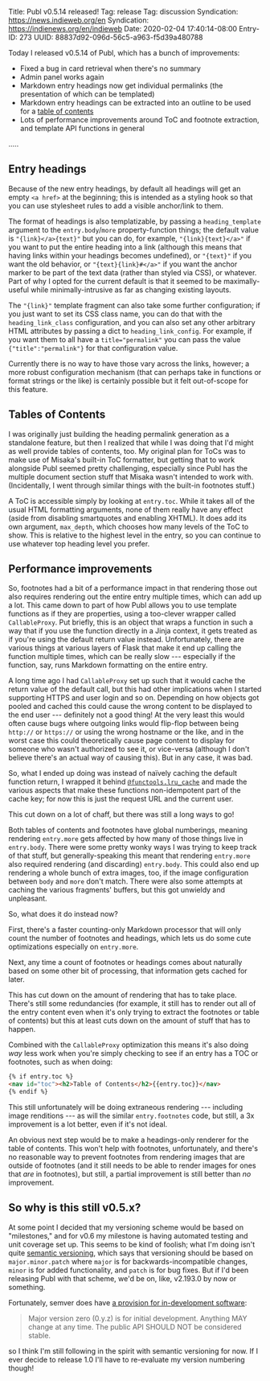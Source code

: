 Title: Publ v0.5.14 released!
Tag: release
Tag: discussion
Syndication: https://news.indieweb.org/en
Syndication: https://indienews.org/en/indieweb
Date: 2020-02-04 17:40:14-08:00
Entry-ID: 273
UUID: 88837d92-096d-56c5-a963-f5d39a480788

Today I released v0.5.14 of Publ, which has a bunch of improvements:

* Fixed a bug in card retrieval when there's no summary
* Admin panel works again
* Markdown entry headings now get individual permalinks (the presentation of which can be templated)
* Markdown entry headings can be extracted into an outline to be used for a [table of contents](115#toc)
* Lots of performance improvements around ToC and footnote extraction, and template API functions in general

.....

## Entry headings

Because of the new entry headings, by default all headings will get an empty `<a href>` at the beginning; this is intended as a styling hook so that you can use stylesheet rules to add a visible anchor/link to them.

The format of headings is also templatizable, by passing a `heading_template` argument to the `entry.body`/`more` property-function things; the default value is `"{link}</a>{text}"` but you can do, for example, `"{link}{text}</a>"` if you want to put the entire heading into a link (although this means that having links within your headings becomes undefined), or `"{text}"` if you want the old behavior, or `"{text}{link}#</a>"` if you want the anchor marker to be part of the text data (rather than styled via CSS), or whatever. Part of why I opted for the current default is that it seemed to be maximally-useful while minimally-intrusive as far as changing existing layouts.

The `"{link}"` template fragment can also take some further configuration; if you just want to set its CSS class name, you can do that with the `heading_link_class` configuration, and you can also set any other arbitrary HTML attributes by passing a dict to `heading_link_config`. For example, if you want them to all have a `title="permalink"` you can  pass the value `{"title":"permalink"}` for that configuration value.

Currently there is no way to have those vary across the links, however; a more robust configuration mechanism (that can perhaps take in functions or format strings or the like) is certainly possible but it felt out-of-scope for this feature.

## Tables of Contents

I was originally just building the heading permalink generation as a standalone feature, but then I realized that while I was doing that I'd might as well provide tables of contents, too. My original plan for ToCs was to make use of Misaka's built-in ToC formatter, but getting that to work alongside Publ seemed pretty challenging, especially since Publ has the multiple document section stuff that Misaka wasn't intended to work with. (Incidentally, I went through similar things with the built-in footnotes stuff.)

A ToC is accessible simply by looking at `entry.toc`. While it takes all of the usual HTML formatting arguments, none of them really have any effect (aside from disabling smartquotes and enabling XHTML). It does add its own argument, `max_depth`, which chooses how many levels of the ToC to show. This is relative to the highest level in the entry, so you can continue to use whatever top heading level you prefer.

## Performance improvements

So, footnotes had a bit of a performance impact in that rendering those out also requires rendering out the entire entry multiple times, which can add up a lot. This came down to part of how Publ allows you to use template functions as if they are properties, using a too-clever wrapper called `CallableProxy`. Put briefly, this is an object that wraps a function in such a way that if you use the function directly in a Jinja context, it gets treated as if you're using the default return value instead. Unfortunately, there are various things at various layers of Flask that make it end up calling the function multiple times, which can be really slow --- especially if the function, say, runs Markdown formatting on the entire entry.

A long time ago I had `CallableProxy` set up such that it would cache the return value of the default call, but this had other implications when I started supporting HTTPS and user login and so on. Depending on how objects got pooled and cached this could cause the wrong content to be displayed to the end user --- definitely not a good thing! At the very least this would often cause bugs where outgoing links would flip-flop between being `http://` or `https://` or using the wrong hostname or the like, and in the worst case this could theoretically cause page content to display for someone who wasn't authorized to see it, or vice-versa (although I don't believe there's an actual way of causing this). But in any case, it was bad.

So, what I ended up doing was instead of naïvely caching the default function return, I wrapped it behind [`@functools.lru_cache`](https://docs.python.org/3/library/functools.html#functools.lru_cache) and made the various aspects that make these functions non-idempotent part of the cache key; for now this is just the request URL and the current user.

This cut down on a lot of chaff, but there was still a long ways to go!

Both tables of contents and footnotes have global numberings, meaning rendering `entry.more` gets affected by how many of those things live in `entry.body`. There were some pretty wonky ways I was trying to keep track of that stuff, but generally-speaking this meant that rendering `entry.more` also required rendering (and discarding) `entry.body`. This could also end up rendering a whole bunch of extra images, too, if the image configuration between `body` and `more` don't match. There were also some attempts at caching the various fragments' buffers, but this got unwieldy and unpleasant.

So, what does it do instead now?

First, there's a faster counting-only Markdown processor that will only count the number of footnotes and headings, which lets us do some cute optimizations especially on `entry.more`.

Next, any time a count of footnotes or headings comes about naturally based on some other bit of processing, that information gets cached for later.

This has cut down on the amount of rendering that has to take place. There's still some redundancies (for example, it still has to render out all of the entry content even when it's only trying to extract the footnotes or table of contents) but this at least cuts down on the amount of stuff that has to happen.

Combined with the `CallableProxy` optimization this means it's also doing *way* less work when you're simply checking to see if an entry has a TOC or footnotes, such as when doing:

```html
{% if entry.toc %}
<nav id="toc"><h2>Table of Contents</h2>{{entry.toc}}</nav>
{% endif %}
```

This still unfortunately will be doing extraneous rendering --- including image renditions --- as will the similar `entry.footnotes` code, but still, a 3x improvement is a lot better, even if it's not ideal.

An obvious next step would be to make a headings-only renderer for the table of contents. This won't help with footnotes, unfortunately, and there's no reasonable way to prevent footnotes from rendering images that are outside of footnotes (and it still needs to be able to render images for ones that *are* in footnotes), but still, a partial improvement is still better than *no* improvement.

## So why is this still v0.5.x?

At some point I decided that my versioning scheme would be based on "milestones," and for v0.6 my milestone is having automated testing and unit coverage set up. This seems to be kind of foolish; what I'm doing isn't quite [semantic versioning](https://semver.org/), which says that versioning should be based on `major.minor.patch` where `major` is for backwards-incompatible changes, `minor` is for added functionality, and `patch` is for bug fixes. But if I'd been releasing Publ with that scheme, we'd be on, like, v2.193.0 by now or something.

Fortunately, semver does have [a provision for in-development software](https://semver.org/#spec-item-4):

> Major version zero (0.y.z) is for initial development. Anything MAY change at any time. The public API SHOULD NOT be considered stable.

so I think I'm still following in the spirit with semantic versioning for now. If I ever decide to release 1.0 I'll have to re-evaluate my version numbering though!


